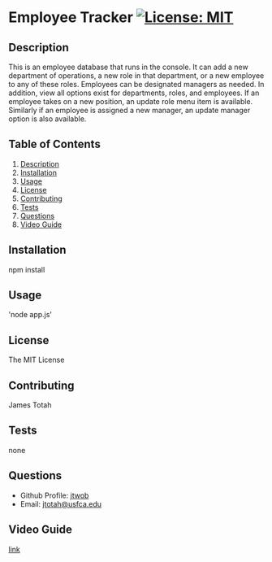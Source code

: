 # Employee Tracker [![License: MIT](https://img.shields.io/badge/License-MIT-yellow.svg)](https://opensource.org/licenses/MIT)

## Description
This is an employee database that runs in the console. It can add a new department of operations, a new role in that department, or a new employee to any of these roles. Employees can be designated managers as needed. In addition, view all options exist for departments, roles, and employees. If an employee takes on a new position, an update role menu item is available. Similarly if an employee is assigned a new manager, an update manager option is also available.

## Table of Contents
1. [Description](#description)
2. [Installation](#installation)
3. [Usage](#usage)
4. [License](#license)
5. [Contributing](#contributing)
6. [Tests](#tests)
7. [Questions](#questions)
8. [Video Guide](#video-guide)

## Installation
npm install

## Usage
'node app.js'

## License
The MIT License

## Contributing
James Totah

## Tests
none

## Questions

- Github Profile: [jtwob](https://github.com/jtwob)
- Email: jtotah@usfca.edu

## Video Guide
[link](https://drive.google.com/file/d/1o-JcaPoM_6U6b0wpo7XpwtDid0H-eQ9q/view)
